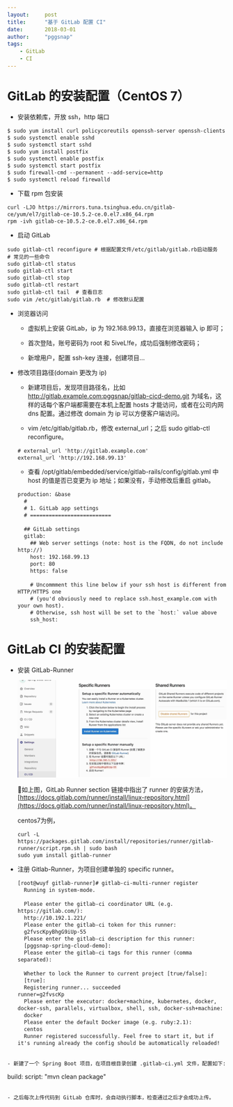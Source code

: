 ```yaml
---
layout:     post
title:      "基于 GitLab 配置 CI"
date:       2018-03-01
author:     "pggsnap"
tags:
    - GitLab
    - CI
---
```


# GitLab 的安装配置（CentOS 7）

- 安装依赖库，开放 ssh，http 端口
```
$ sudo yum install curl policycoreutils openssh-server openssh-clients
$ sudo systemctl enable sshd
$ sudo systemctl start sshd
$ sudo yum install postfix
$ sudo systemctl enable postfix
$ sudo systemctl start postfix
$ sudo firewall-cmd --permanent --add-service=http
$ sudo systemctl reload firewalld
```

- 下载 rpm 包安装
```
curl -LJO https://mirrors.tuna.tsinghua.edu.cn/gitlab-ce/yum/el7/gitlab-ce-10.5.2-ce.0.el7.x86_64.rpm
rpm -ivh gitlab-ce-10.5.2-ce.0.el7.x86_64.rpm
```

- 启动 GitLab
```
sudo gitlab-ctl reconfigure # 根据配置文件/etc/gitlab/gitlab.rb启动服务
# 常见的一些命令
sudo gitlab-ctl status
sudo gitlab-ctl start
sudo gitlab-ctl stop
sudo gitlab-ctl restart
sudo gitlab-ctl tail  # 查看日志
sudo vim /etc/gitlab/gitlab.rb  # 修改默认配置
```

- 浏览器访问

  - 虚拟机上安装 GitLab，ip 为 192.168.99.13，直接在浏览器输入 ip 即可；

  - 首次登陆，账号密码为 root 和 5iveL!fe，成功后强制修改密码；

  - 新增用户，配置 ssh-key 连接，创建项目...

- 修改项目路径(domain 更改为 ip)

  - 新建项目后，发现项目路径名，比如 http://gitlab.example.com:pggsnap/gitlab-cicd-demo.git 为域名，这样的话每个客户端都需要在本机上配置 hosts 才能访问，或者在公司内网 dns 配置。通过修改 domain 为 ip 可以方便客户端访问。

  - vim /etc/gitlab/gitlab.rb，修改 external_url；之后 sudo gitlab-ctl reconfigure。
  ```
  # external_url 'http://gitlab.example.com'
  external_url 'http://192.168.99.13'
  ```

  - 查看 /opt/gitlab/embedded/service/gitlab-rails/config/gitlab.yml 中 host 的值是否已变更为 ip 地址；如果没有，手动修改后重启 gitlab。
  ```
  production: &base
    #
    # 1. GitLab app settings
    # ==========================

    ## GitLab settings
    gitlab:
      ## Web server settings (note: host is the FQDN, do not include http://)
      host: 192.168.99.13
      port: 80
      https: false

      # Uncommment this line below if your ssh host is different from HTTP/HTTPS one
      # (you'd obviously need to replace ssh.host_example.com with your own host).
      # Otherwise, ssh host will be set to the `host:` value above
      ssh_host:
  ```

# GitLab CI 的安装配置

- 安装 GitLab-Runner

  ![](/blog_img/20180301a.jpg)

  如上图，GitLab Runner section 链接中指出了 runner 的安装方法，[https://docs.gitlab.com/runner/install/linux-repository.html](https://docs.gitlab.com/runner/install/linux-repository.html)。

  centos7为例，
  ```
  curl -L https://packages.gitlab.com/install/repositories/runner/gitlab-runner/script.rpm.sh | sudo bash
  sudo yum install gitlab-runner
  ```

- 注册 Gitlab-Runner，为项目创建单独的 specific runner。

  ```
  [root@wuyf gitlab-runner]# gitlab-ci-multi-runner register
    Running in system-mode.

    Please enter the gitlab-ci coordinator URL (e.g. https://gitlab.com/):
    http://10.192.1.221/
    Please enter the gitlab-ci token for this runner:
    g2fvscKpyBhgG9iUp-55
    Please enter the gitlab-ci description for this runner:
    [pggsnap-spring-cloud-demo]:
    Please enter the gitlab-ci tags for this runner (comma separated):

    Whether to lock the Runner to current project [true/false]:
    [true]:
    Registering runner... succeeded                     runner=g2fvscKp
    Please enter the executor: docker+machine, kubernetes, docker, docker-ssh, parallels, virtualbox, shell, ssh, docker-ssh+machine:
    docker
    Please enter the default Docker image (e.g. ruby:2.1):
    centos
    Runner registered successfully. Feel free to start it, but if it's running already the config should be automatically reloaded!
```

- 新建了一个 Spring Boot 项目，在项目根目录创建 .gitlab-ci.yml 文件，配置如下:
  ```
  build:
    script: "mvn clean package"
  ```

- 之后每次上传代码到 GitLab 仓库时，会自动执行脚本，检查通过之后才会成功上传。
